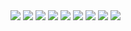 <img style="margin-bottoom:10px;" src="https://res.cloudinary.com/dml8barkp/image/upload/v1733675437/home_landing_csjwco.png"/>
<img style="margin-bottoom:10px;" src="https://res.cloudinary.com/dml8barkp/image/upload/v1733675436/course_landing_c1zyms.png"/>
<img style="margin-bottoom:10px;" src="https://res.cloudinary.com/dml8barkp/image/upload/v1733675435/profile_landing_ws53sa.png"/>
<img style="margin-bottoom:10px;" src="https://res.cloudinary.com/dml8barkp/image/upload/v1733675431/purchase_landing_vxefvi.png"/>
<img style="margin-bottoom:10px;" src="https://res.cloudinary.com/dml8barkp/image/upload/v1733675431/couresLecture_landing_dixswr.png"/>
<img style="margin-bottoom:10px;" src="https://res.cloudinary.com/dml8barkp/image/upload/v1733675430/courses_landing_tdi4zt.png"/>
<img style="margin-bottoom:10px;" src="https://res.cloudinary.com/dml8barkp/image/upload/v1733675432/edit_landing_yhpkz9.png"/>
<img style="margin-bottoom:10px;" src="https://res.cloudinary.com/dml8barkp/image/upload/v1733675431/create_landing_gq3yvm.png"/>
<img style="margin-bottoom:10px;" src="https://res.cloudinary.com/dml8barkp/image/upload/v1733675433/payment_landing_iquhk6.png"/>
